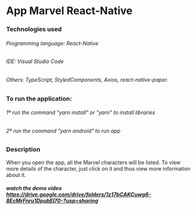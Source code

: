 # App Marvel React-Native

### Technologies used
###### Programming language: React-Native
###### IDE: Visual Studio Code
###### Others: TypeScript, StyledComponents, Axios, react-native-paper.

### To run the application:
###### 1º run the command "yarn install" or "yarn" to install libraries
###### 2º run the command "yarn android" to run app

### Description
When you open the app, all the Marvel characters will be listed. To view more details of the character, just click on it and thus view more information about it.

##### watch the demo video https://drive.google.com/drive/folders/1z17bCAKCuwg6-8EcMrFnru1DpubEl70-?usp=sharing 
